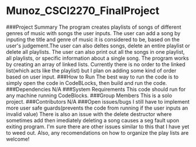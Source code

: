 # Munoz_CSCI2270_FinalProject
###Project	Summary
The program creates playlists of songs of different genres of music with songs the user inputs. The user can add a song by inputing the title and genre of music it is
considered to be, based on the user's judgement.The user can also deltes songs, delete an entire playlist or delete all playlists. The user can also
print out all the songs in one playlist, all playlists, or specific information about a single song. The program works by creating an array of linked lists. Currently there
is no order to the linked list(which acts like the playlist) but I plan on adding some kind of order based on user input.
###How	to	Run
The best way to run the code is to simply open the code in CodeBLocks, then build and run the code.
###Dependencies
N/A
###System	Requirements
This code should run for any machine running CodeBlocks.
###Group	Members
This is a solo project.
###Contributors
N/A
###Open	issues/bugs
I still have to implement more user safe guards(prevents the code from running if the user inputs an invalid value) There is
also an issue with the delete destructor where sometimes add then imediately deleting a song causes a seg fault upon exiting program.
I'm sure there are other issues similar to this that I have yet to weed out. Also, any recomendations on how to organize the play lists 
are welcome!
